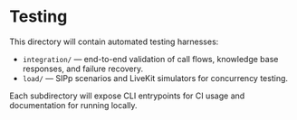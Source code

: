 # Testing

This directory will contain automated testing harnesses:
- `integration/` — end-to-end validation of call flows, knowledge base responses, and failure recovery.
- `load/` — SIPp scenarios and LiveKit simulators for concurrency testing.

Each subdirectory will expose CLI entrypoints for CI usage and documentation for running locally.
